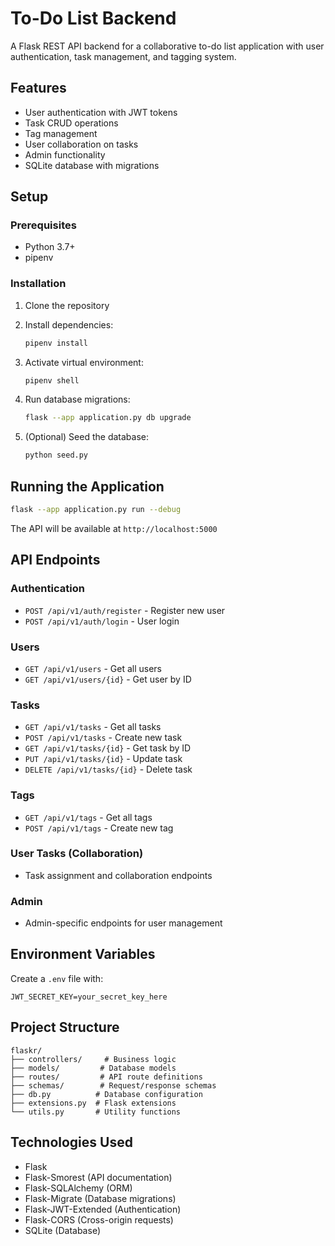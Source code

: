 # To-Do List Backend

A Flask REST API backend for a collaborative to-do list application with user authentication, task management, and tagging system.

## Features

- User authentication with JWT tokens
- Task CRUD operations
- Tag management
- User collaboration on tasks
- Admin functionality
- SQLite database with migrations

## Setup

### Prerequisites
- Python 3.7+
- pipenv

### Installation

1. Clone the repository
2. Install dependencies:
   ```bash
   pipenv install
   ```

3. Activate virtual environment:
   ```bash
   pipenv shell
   ```

4. Run database migrations:
   ```bash
   flask --app application.py db upgrade
   ```

5. (Optional) Seed the database:
   ```bash
   python seed.py
   ```

## Running the Application

```bash
flask --app application.py run --debug
```

The API will be available at `http://localhost:5000`

## API Endpoints

### Authentication
- `POST /api/v1/auth/register` - Register new user
- `POST /api/v1/auth/login` - User login

### Users
- `GET /api/v1/users` - Get all users
- `GET /api/v1/users/{id}` - Get user by ID

### Tasks
- `GET /api/v1/tasks` - Get all tasks
- `POST /api/v1/tasks` - Create new task
- `GET /api/v1/tasks/{id}` - Get task by ID
- `PUT /api/v1/tasks/{id}` - Update task
- `DELETE /api/v1/tasks/{id}` - Delete task

### Tags
- `GET /api/v1/tags` - Get all tags
- `POST /api/v1/tags` - Create new tag

### User Tasks (Collaboration)
- Task assignment and collaboration endpoints

### Admin
- Admin-specific endpoints for user management

## Environment Variables

Create a `.env` file with:
```
JWT_SECRET_KEY=your_secret_key_here
```

## Project Structure

```
flaskr/
├── controllers/     # Business logic
├── models/         # Database models
├── routes/         # API route definitions
├── schemas/        # Request/response schemas
├── db.py          # Database configuration
├── extensions.py  # Flask extensions
└── utils.py       # Utility functions
```

## Technologies Used

- Flask
- Flask-Smorest (API documentation)
- Flask-SQLAlchemy (ORM)
- Flask-Migrate (Database migrations)
- Flask-JWT-Extended (Authentication)
- Flask-CORS (Cross-origin requests)
- SQLite (Database)

